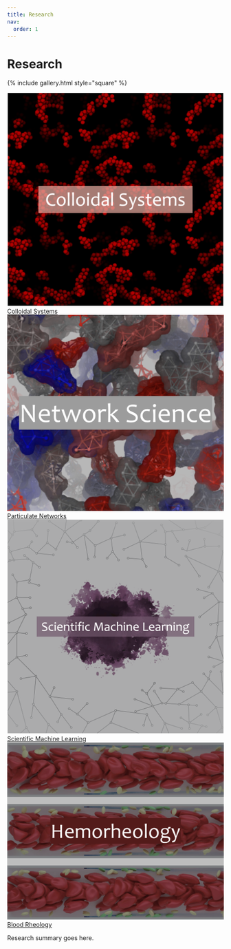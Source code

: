 ```yaml
---
title: Research
nav:
  order: 1
---
```


# <i class="fas research"></i>Research

{% include gallery.html style="square" %}

<div class="gallery" data-style="square" data-number="4">
  <div class="gallery_item">
    <a href="research/sim">
      <img src="images/research_topics/sim.png" loading="lazy">
      <div class="overlay-text">Colloidal Systems</div>
    </a>
  </div>

  <div class="gallery_item">
    <a href="research/net">
      <img src="images/research_topics/net.png" loading="lazy">
      <div class="overlay-text">Particulate Networks</div>
    </a>
  </div>

  <div class="gallery_item">
    <a href="research/ml">
      <img src="images/research_topics/ml.png" loading="lazy">
      <div class="overlay-text">Scientific Machine Learning</div>
    </a>
  </div>

  <div class="gallery_item">
    <a href="research/blood">
      <img src="images/research_topics/blood.png" loading="lazy">
      <div class="overlay-text">Blood Rheology</div>
    </a>
  </div>
</div>

Research summary goes here.